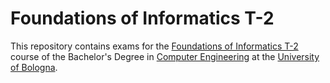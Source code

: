 # Foundations of Informatics T-2


This repository contains exams for the [Foundations of Informatics T-2](http://www.ingegneriarchitettura.unibo.it/it/corsi/insegnamenti/insegnamento/2017/323109) course of the Bachelor's Degree in [Computer Engineering](http://corsi.unibo.it/ingegneriainformatical/Pagine/default.aspx) at the [University of Bologna](http://www.unibo.it/it).
